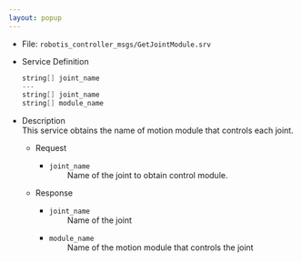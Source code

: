 ```yaml
---
layout: popup
---
```


- File: `robotis_controller_msgs/GetJointModule.srv`

- Service Definition
  ```c
  string[] joint_name
  ---
  string[] joint_name
  string[] module_name
  ```

- Description  
This service obtains the name of motion module that controls each joint.

  - Request  
    * `joint_name`  
&emsp;&emsp; Name of the joint to obtain control module.  

  - Response  
    * `joint_name`  
&emsp;&emsp; Name of the joint  

    * `module_name`  
&emsp;&emsp; Name of the motion module that controls the joint  
